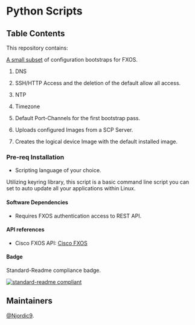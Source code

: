 # Python Scripts

## Table Contents

This repository contains:

[A small subset](https://github.com/Njordic9/FXOS_Bootstrap) of configuration bootstraps for FXOS.

1. DNS

2. SSH/HTTP Access and the deletion of the default allow all access.

3. NTP

4. Timezone

5. Default Port-Channels for the first bootstrap pass.

6. Uploads configured Images from a SCP Server.

7. Creates the logical device Image with the default installed image.

### Pre-req Installation

* Scripting language of your choice.

Utilizing keyring library, this script is a basic command line script you can set to auto update all your applications within Linux.

#### Software Dependencies

* Requires FXOS authentication access to REST API.

#### API references

* Cisco FXOS API: [Cisco FXOS](https://developer.cisco.com/site/ssp/firepower/)

#### Badge

Standard-Readme compliance badge.

[![standard-readme compliant](https://img.shields.io/badge/readme%20style-standard-brightgreen.svg?style=flat-square)](https://github.com/RichardLitt/standard-readme)

## Maintainers

[@Njordic9](https://github.com/Njordic9).

